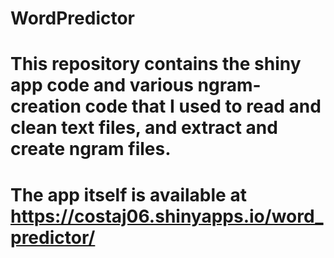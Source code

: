# WordPredictor
#
# This repository contains the shiny app code and various ngram-creation code that I used to read and clean text files, and extract and create ngram files.
# The app itself is available at  https://costaj06.shinyapps.io/word_predictor/
